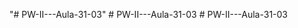 "# PW-II---Aula-31-03" 
#   P W - I I - - - A u l a - 3 1 - 0 3  
 #   P W - I I - - - A u l a - 3 1 - 0 3  
 